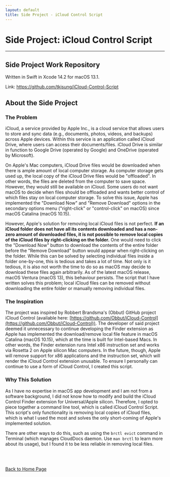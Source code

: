 ```yaml
---
layout: default
title: Side Project - iCloud Control Script
---
```


# Side Project: iCloud Control Script

* * *

## Side Project Work Repository

Written in Swift in Xcode 14.2 for macOS 13.1.

Link: <a href="https://github.com/tkjsung/iCloud-Control-Script" target="_blank">https://github.com/tkjsung/iCloud-Control-Script</a>

## About the Side Project

### The Problem

iCloud, a service provided by Apple Inc., is a cloud service that allows users to store and sync data (e.g., documents, photos, videos, and backups) across Apple devices. Within this service is an application called iCloud Drive, where users can access their documents/files. iCloud Drive is similar in function to Google Drive (operated by Google) and OneDrive (operated by Microsoft).

On Apple's Mac computers, iCloud Drive files would be downloaded when there is ample amount of local computer storage. As computer storage gets used up, the local copy of the iCloud Drive files would be "offloaded". In other words, the files are deleted from the computer to save space. However, they would still be available on iCloud. Some users do not want macOS to decide when files should be offloaded and wants better control of which files stay on local computer storage. To solve this issue, Apple has implemented the "Download Now" and "Remove Download" options in the secondary options menu ("right-click" or "control-click" on macOS) since macOS Catalina (macOS 10.15).

However, Apple's solution for removing local iCloud files is not perfect. **If an iCloud folder does not have all its contents downloaded and has a non-zero amount of downloaded files, it is not possible to remove local copies of the iCloud files by right-clicking on the folder.** One would need to click the "Download Now" button to download the contents of the entire folder before the "Remove Download" button would appear when right-clicking on the folder. While this can be solved by selecting individual files inside a folder one-by-one, this is tedious and takes a lot of time. Not only is it tedious, it is also not worth the time to do so as macOS may decide to download these files again arbitrarily. As of the latest macOS release, macOS Ventura (macOS 13), this behaviour persists. The script that I have written solves this problem; local iCloud files can be removed without downloading the entire folder or manually removing individual files.

### The Inspiration

The project was inspired by Robbert Brandsma's (Obbut) GitHub project iCloud Control (available here: [https://github.com/Obbut/iCloud-Control](https://github.com/Obbut/iCloud-Control)). The developer of said project deemed it unnecessary to continue developing the Finder extension as Apple has implemented the download/remove local file feature in macOS Catalina (macOS 10.15), which at the time is built for Intel-based Macs. In other words, the Finder extension runs Intel x86 instruction set and works via Rosetta 2 on Apple silicon Mac computers. In the future, though, Apple will remove support for x86 applications and the instruction set, which will render the iCloud Control extension unusable. To ensure I personally can continue to use a form of iCloud Control, I created this script.

### Why This Solution

As I have no expertise in macOS app development and I am not from a software background, I did not know how to modify and build the iCloud Control Finder extension for Universal/Apple silicon. Therefore, I opted to piece together a command line tool, which is called iCloud Control Script. This script's only functionality is removing local copies of iCloud files, which is what I used the most and solves the only short-coming of Apple's implemented solution.

There are other ways to do this, such as using the ``brctl evict`` command in Terminal (which manages CloudDocs daemon. Use ``man brctl`` to learn more about its usage), but I found it to be less reliable in removing local files.

<br><br>

[Back to Home Page](/md_files/home)
